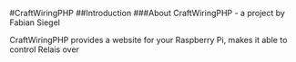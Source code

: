 #CraftWiringPHP
##Introduction
###About
CraftWiringPHP - a project by Fabian Siegel

CraftWiringPHP provides a website for your Raspberry Pi, makes it able to control Relais over